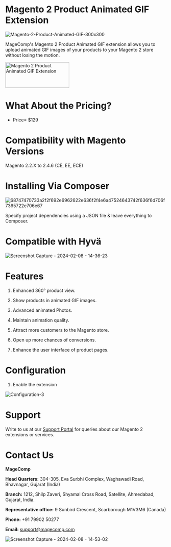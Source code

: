 # Magento 2 Product Animated GIF Extension

![Magento-2-Product-Animated-GIF-300x300](https://github.com/patelanny/magento-2-product-animated-gif/assets/121279820/5df31c1d-3273-4482-b775-1715354ceb9c)

MageComp's Magento 2 Product Animated GIF extension allows you to upload animated GIF images of your products to your Magento 2 store without losing the motion.

<a href="https://magecomp.com/magento-2-product-animated-gif.html">
<img src="https://camo.githubusercontent.com/f0daed80e54cedb78e21b512762e63e90ee6915af7ff2c58499c865b0e679f93/68747470733a2f2f6d616765636f6d702e636f6d2f6d656469612f627574746f6e2e77656270" alt="Magento 2 Product Animated GIF Extension" width="200" height="80">
</a>

# What About the Pricing?
* Price= $129
  
# Compatibility with Magento Versions
Magento 2.2.X to 2.4.6 (CE, EE, ECE)

# Installing Via Composer

![68747470733a2f2f692e6962622e636f2f4e6a47524643742f636f6d706f7365722e706e67](https://github.com/patelanny/magento-2-easy-coupon-manager/assets/121279820/cd9f4278-852a-4c9e-a5de-d6b96b0b2508)

Specify project dependencies using a JSON file & leave everything to Composer.

# Compatible with Hyvä

![Screenshot Capture - 2024-02-08 - 14-36-23](https://github.com/patelanny/magento-2-easy-coupon-manager/assets/121279820/9d2278de-e0b8-4585-9159-bc77325456e7)

# Features

1. Enhanced 360° product view.

2. Show products in animated GIF images.

3. Advanced animated Photos.

4. Maintain animation quality.

5. Attract more customers to the Magento store.

6. Open up more chances of conversions.

7. Enhance the user interface of product pages.

# Configuration

1. Enable the extension

![Configuration-3](https://github.com/patelanny/magento-2-product-animated-gif/assets/121279820/cae2d2df-8ba5-41cc-9bbe-5b5645eff590)


# Support
Write to us at our <a href="https://magecomp.com/support/">Support Portal</a> for queries about our Magento 2 extensions or services.

# Contact Us
**MageComp**

**Head Quarters:** 304-305, Eva Surbhi Complex, Waghawadi Road, Bhavnagar, Gujarat (India)

**Branch:** 1212, Shilp Zaveri, Shyamal Cross Road, Satellite, Ahmedabad, Gujarat, India.

**Representative office:** 9 Sunbird Crescent, Scarborough M1V3M6 (Canada)

**Phone:** +91 79902 50277

**Email:** support@magecomp.com

![Screenshot Capture - 2024-02-08 - 14-53-02](https://github.com/patelanny/magento-2-easy-coupon-manager/assets/121279820/94de763e-31bc-4fb3-b807-6a6108bc5eea)
